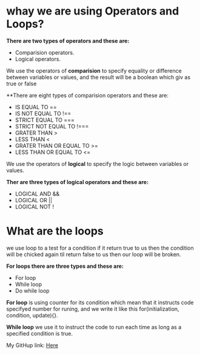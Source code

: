 # whay we are using Operators and Loops? #

**There are two types of operators and these are:**

- Comparision operators.
- Logical operators.

We use the operators of **comparision** to specify equality or difference between variables or values, and the result will be a boolean which giv as true or false

**There are eight types of comparision operators and these are:
- IS EQUAL TO ==
- IS NOT EQUAL TO !==
- STRICT EQUAL TO ===
- STRICT NOT EQUAL TO !===
- GRATER THAN >
- LESS THAN <
- GRATER THAN OR EQUAL TO >= 
- LESS THAN OR EQUAL TO <=

We use the operators of **logical** to specify the logic between variables or values.

**Ther are three types of logical operators and these are:** 
- LOGICAL AND &&
- LOGICAL OR ||
- LOGICAL NOT ! 

# What are the loops #

we use loop to a test for a condition if it return true to us then the condition will be chicked again til return false to us then our loop will be broken.

**For loops there are three types and these are:** 
- For loop
- While loop
- Do while loop

**For loop** is using counter for its condition which mean that it instructs code specifyed number for runing, and we write it like this for(initialization, condition, update){}.

**While loop** we use it to instruct the code to run each time as long as a specified condition is true. 

My GitHup link: [Here](https://basma23.github.io/learning-journal/Operators%20and%20Loops)
